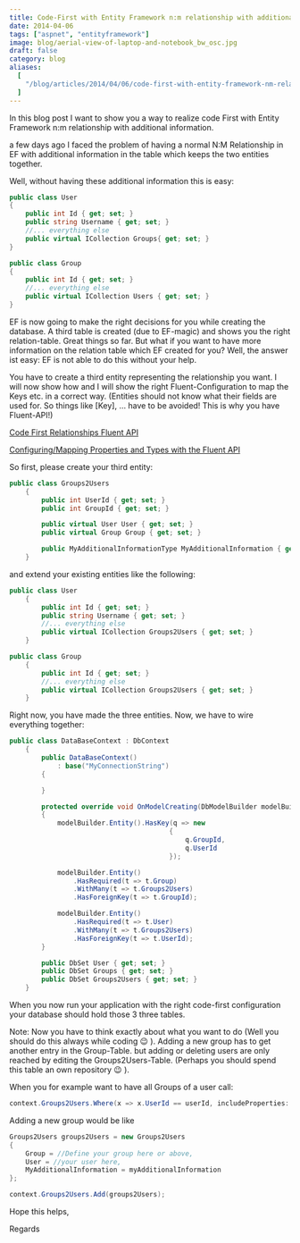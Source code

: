 ```yaml
---
title: Code-First with Entity Framework n:m relationship with additional information
date: 2014-04-06
tags: ["aspnet", "entityframework"]
image: blog/aerial-view-of-laptop-and-notebook_bw_osc.jpg
draft: false
category: blog
aliases:
  [
    "/blog/articles/2014/04/06/code-first-with-entity-framework-nm-relationship-with-additional-information/",
  ]
---
```


In this blog post I want to show you a way to realize code First with Entity Framework n:m relationship with additional information.

a few days ago I faced the problem of having a normal N:M Relationship in EF with additional information in the table which keeps the two entities together.

Well, without having these additional information this is easy:

```csharp
public class User
{
    public int Id { get; set; }
    public string Username { get; set; }
    //... everything else
    public virtual ICollection Groups{ get; set; }
}
```

```csharp
public class Group
{
    public int Id { get; set; }
    //... everything else
    public virtual ICollection Users { get; set; }
}
```

EF is now going to make the right decisions for you while creating the database. A third table is created (due to EF-magic) and shows you the right relation-table. Great things so far. But what if you want to have more information on the relation table which EF created for you? Well, the answer ist easy: EF is not able to do this without your help.

You have to create a third entity representing the relationship you want. I will now show how and I will show the right Fluent-Configuration to map the Keys etc. in a correct way. (Entities should not know what their fields are used for. So things like [Key], &#8230; have to be avoided! This is why you have Fluent-API!)

<a title="Code First Relationships Fluent API" href="http://msdn.microsoft.com/en-us/data/hh134698.aspx" target="_blank">Code First Relationships Fluent API</a>

<a title="Configuring/Mapping Properties and Types with the Fluent API" href="http://msdn.microsoft.com/en-us/data/jj591617.aspx" target="_blank">Configuring/Mapping Properties and Types with the Fluent API</a>

So first, please create your third entity:

```csharp
public class Groups2Users
    {
        public int UserId { get; set; }
        public int GroupId { get; set; }

        public virtual User User { get; set; }
        public virtual Group Group { get; set; }

        public MyAdditionalInformationType MyAdditionalInformation { get; set; }
    }
```

and extend your existing entities like the following:

```csharp
public class User
    {
        public int Id { get; set; }
        public string Username { get; set; }
        //... everything else
        public virtual ICollection Groups2Users { get; set; }
    }
```

```csharp
public class Group
    {
        public int Id { get; set; }
        //... everything else
        public virtual ICollection Groups2Users { get; set; }
    }
```

Right now, you have made the three entities. Now, we have to wire everything together:

```csharp
public class DataBaseContext : DbContext
    {
        public DataBaseContext()
            : base("MyConnectionString")
        {

        }

        protected override void OnModelCreating(DbModelBuilder modelBuilder)
        {
            modelBuilder.Entity().HasKey(q => new
                                        {
                                            q.GroupId,
                                            q.UserId
                                        });

            modelBuilder.Entity()
                .HasRequired(t => t.Group)
                .WithMany(t => t.Groups2Users)
                .HasForeignKey(t => t.GroupId);

            modelBuilder.Entity()
                .HasRequired(t => t.User)
                .WithMany(t => t.Groups2Users)
                .HasForeignKey(t => t.UserId);
        }

        public DbSet User { get; set; }
        public DbSet Groups { get; set; }
        public DbSet Groups2Users { get; set; }
    }
```

When you now run your application with the right code-first configuration your database should hold those 3 three tables.

Note: Now you have to think exactly about what you want to do (Well you should do this always while coding 😉 ). Adding a new group has to get another entry in the Group-Table. but adding or deleting users are only reached by editing the Groups2Users-Table. (Perhaps you should spend this table an own repository 😉 ).

When you for example want to have all Groups of a user call:

```csharp
context.Groups2Users.Where(x => x.UserId == userId, includeProperties: "Group").ToList();
```

Adding a new group would be like

```csharp
Groups2Users groups2Users = new Groups2Users
{
    Group = //Define your group here or above,
    User = //your user here,
    MyAdditionalInformation = myAdditionalInformation
};

context.Groups2Users.Add(groups2Users);
```

Hope this helps,

Regards
